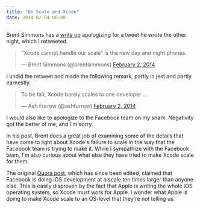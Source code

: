 ```yaml
---
title: "On Scale and Xcode"
date: 2014-02-04 00:00
---
```


<import><p>Brent Simmons has a <a href="http://inessential.com/2014/02/03/apology">write up</a> apologizing for a tweet he wrote the other night, which I retweeted. </p>
<blockquote class="twitter-tweet">
<p>“Xcode cannot handle our scale” is the new day and night phones.</p>— Brent Simmons (@brentsimmons) <a href="https://twitter.com/brentsimmons/statuses/429790796397547521">February 2, 2014</a>
</blockquote>
<script async="" src="//platform.twitter.com/widgets.js" charset="utf-8"></script><p>I undid the retweet and made the following remark, partly in jest and partly earnestly.</p>
<blockquote class="twitter-tweet">
<p>To be fair, Xcode barely scales to one developer …</p>— Ash Furrow (@ashfurrow) <a href="https://twitter.com/ashfurrow/statuses/429794299052822528">February 2, 2014</a>
</blockquote>
<script async="" src="//platform.twitter.com/widgets.js" charset="utf-8"></script><p>I would also like to apologize to the Facebook team on my snark. Negativity got the better of me, and I'm sorry. </p>

<p>In his post, Brent does a great job of examining some of the details that have come to light about Xcode's failure to scale in the way that the Facebook team is trying to make it. While I sympathize with the Facebook team, I'm also curious about what else they have tried to make Xcode scale for them. </p>

<p>The original <a href="http://www.quora.com/Facebook-Launches-Paper-January-2014/What-was-it-like-to-help-develop-Paper/answer/Jason-Barrett-Prado">Quora post</a>, which has since been edited, claimed that Facebook is doing iOS development at a scale ten times larger than anyone else. This is easily disproven by the fact that Apple is writing the whole iOS operating system, so Xcode must work for Apple. I wonder what Apple is doing to make Xcode scale to an OS-level that they're not telling us. </p></import>

<!-- more -->

